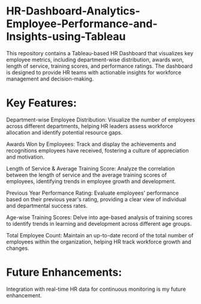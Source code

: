 # HR-Dashboard-Analytics-Employee-Performance-and-Insights-using-Tableau
This repository contains a Tableau-based HR Dashboard that visualizes key employee metrics, including department-wise distribution, awards won, length of service, training scores, and performance ratings. The dashboard is designed to provide HR teams with actionable insights for workforce management and decision-making.

# Key Features:

Department-wise Employee Distribution: Visualize the number of employees across different departments, helping HR leaders assess workforce allocation and identify potential resource gaps.

Awards Won by Employees: Track and display the achievements and recognitions employees have received, fostering a culture of appreciation and motivation.

Length of Service & Average Training Score: Analyze the correlation between the length of service and the average training scores of employees, identifying trends in employee growth and development.

Previous Year Performance Rating: Evaluate employees' performance based on their previous year's rating, providing a clear view of individual and departmental success rates.

Age-wise Training Scores: Delve into age-based analysis of training scores to identify trends in learning and development across different age groups.

Total Employee Count: Maintain an up-to-date record of the total number of employees within the organization, helping HR track workforce growth and changes.

# Future Enhancements:

Integration with real-time HR data for continuous monitoring is my future enhancement.

